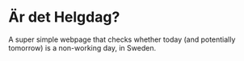 Är det Helgdag?
===

A super simple webpage that checks whether today (and potentially tomorrow) is a non-working day, in Sweden.
